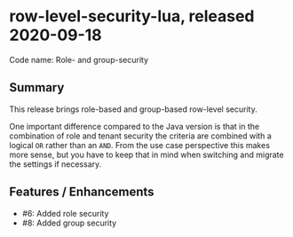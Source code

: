 # row-level-security-lua, released 2020-09-18

Code name: Role- and group-security

## Summary

This release brings role-based and group-based row-level security.

One important difference compared to the Java version is that in the combination of role and tenant security the criteria are combined with a logical `OR` rather than an `AND`. From the use case perspective this makes more sense, but you have to keep that in mind when switching and migrate the settings if necessary.

## Features / Enhancements

* #6: Added role security
* #8: Added group security